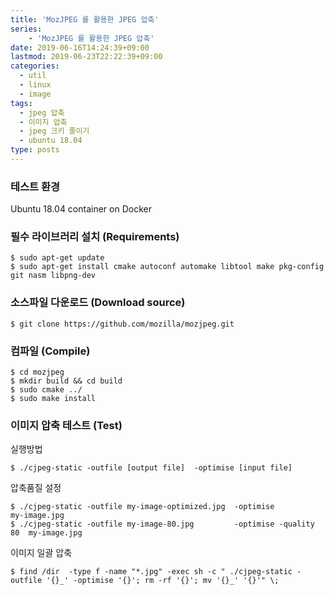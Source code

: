 ```yaml
---
title: 'MozJPEG 를 활용한 JPEG 압축'
series:
    - 'MozJPEG 를 활용한 JPEG 압축'
date: 2019-06-16T14:24:39+09:00
lastmod: 2019-06-23T22:22:39+09:00
categories: 
  - util
  - linux
  - image
tags: 
  - jpeg 압축
  - 이미지 압축
  - jpeg 크키 줄이기
  - ubuntu 18.04
type: posts
---
```


### 테스트 환경

Ubuntu 18.04 container on Docker

### 필수 라이브러리 설치 (Requirements)

    $ sudo apt-get update
    $ sudo apt-get install cmake autoconf automake libtool make pkg-config git nasm libpng-dev

### 소스파일 다운로드 (Download source)

    $ git clone https://github.com/mozilla/mozjpeg.git

### 컴파일 (Compile)

    $ cd mozjpeg
    $ mkdir build && cd build
    $ sudo cmake ../
    $ sudo make install

### 이미지 압축 테스트 (Test)

실행방법

    $ ./cjpeg-static -outfile [output file]  -optimise [input file]

압축품질 설정

    $ ./cjpeg-static -outfile my-image-optimized.jpg  -optimise               my-image.jpg
    $ ./cjpeg-static -outfile my-image-80.jpg         -optimise -quality  80  my-image.jpg

이미지 일괄 압축

    $ find /dir  -type f -name "*.jpg" -exec sh -c " ./cjpeg-static -outfile '{}_' -optimise '{}'; rm -rf '{}'; mv '{}_' '{}'" \;